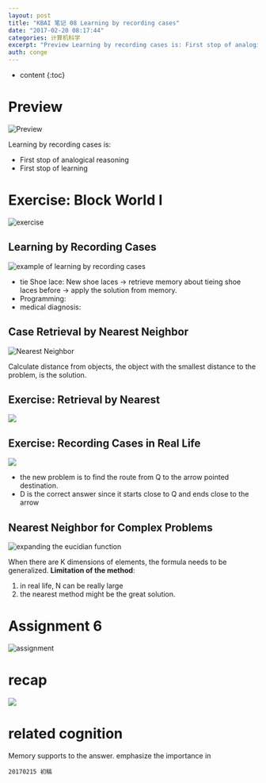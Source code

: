 ```yaml
---
layout: post
title: "KBAI 笔记 08 Learning by recording cases"
date: "2017-02-20 08:17:44"
categories: 计算机科学
excerpt: "Preview Learning by recording cases is: First stop of analogical reasoni..."
auth: conge
---
```

* content
{:toc}

# Preview

![Preview](/assets/images/计算机科学/118382-cf16433bbaa2f0bc.png)

Learning by recording cases is:
* First stop of analogical reasoning 
* First stop of learning

# Exercise: Block World I

![exercise](/assets/images/计算机科学/118382-8ae3b8aabc0c4fc0.png)

## Learning by Recording Cases

![example of learning by recording cases](/assets/images/计算机科学/118382-66ed84a5abae5bac.png)

* tie Shoe lace: New shoe laces -> retrieve memory about tieing shoe laces before -> apply the solution from memory.
* Programming:
* medical diagnosis:

## Case Retrieval by Nearest Neighbor
 
![Nearest Neighbor](/assets/images/计算机科学/118382-ff1a846f2c3ccc35.png)

Calculate distance from objects, the object with the smallest distance to the problem, is the solution.

## Exercise: Retrieval by Nearest

![](/assets/images/计算机科学/118382-73bdb18faaa0a3a4.png)

## Exercise: Recording Cases in Real Life

![](/assets/images/计算机科学/118382-a6ade3c450969f03.png)
* the new problem is to find the route from Q to the arrow pointed destination.
* D is the correct answer since it starts close to Q and ends close to the arrow

## Nearest Neighbor for Complex Problems

![expanding the eucidian function](/assets/images/计算机科学/118382-62c6396a9a082708.png)

When there are K dimensions of elements, the formula needs to be generalized.
__Limitation of the method__:
1. in real life, N can be really large
2. the nearest method might be the great solution.

# Assignment 6
![assignment](/assets/images/计算机科学/118382-959115253c1491c5.png)

# recap

![](/assets/images/计算机科学/118382-2be937ded690620c.png)

# related cognition

Memory supports to the answer.
emphasize the importance in 
```
20170215 初稿
```
